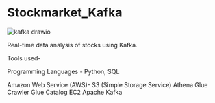 # Stockmarket_Kafka

![kafka drawio](https://user-images.githubusercontent.com/97470708/210101562-752d208f-6083-492c-b912-f2938287530e.png)

Real-time data analysis of stocks using Kafka.

Tools used-

Programming Languages - Python, SQL

Amazon Web Service (AWS)- 
S3 (Simple Storage Service)
Athena
Glue Crawler
Glue Catalog
EC2
Apache Kafka
